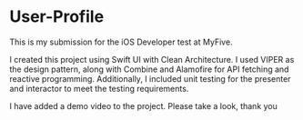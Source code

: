 # User-Profile
This is my submission for the iOS Developer test at MyFive.

I created this project using Swift UI with Clean Architecture. I used VIPER as the design pattern, along with Combine and Alamofire for API fetching and reactive programming. Additionally, I included unit testing for the presenter and interactor to meet the testing requirements.

I have added a demo video to the project. Please take a look, thank you


